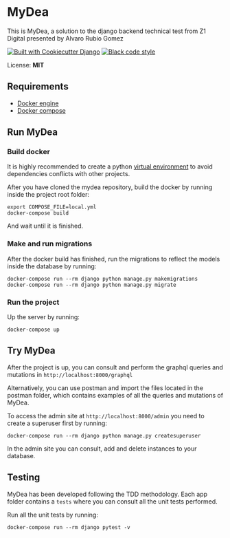 # MyDea

This is MyDea, a solution to the django backend technical test from Z1 Digital presented by Alvaro Rubio Gomez

<a href="https://github.com/pydanny/cookiecutter-django/">
<img src="https://img.shields.io/badge/built%20with-Cookiecutter%20Django-ff69b4.svg?logo=cookiecutter"     
     alt="Built with Cookiecutter Django" /></a>

<a href="https://github.com/ambv/black">
<img src="https://img.shields.io/badge/code%20style-black-000000.svg"    
     alt="Black code style" /></a>

License: **MIT**

## Requirements
* [Docker engine](https://docs.docker.com/engine/)
* [Docker compose](https://docs.docker.com/compose/)

## Run MyDea

### Build docker

It is highly recommended to create a python [virtual environment](https://docs.python.org/3/library/venv.html) to avoid dependencies conflicts with other projects.

After you have cloned the mydea repository, build the docker by running inside the project root folder:

```
export COMPOSE_FILE=local.yml
docker-compose build
```
And wait until it is finished.

### Make and run migrations

After the docker build has finished, run the migrations to reflect the models inside the database by running:

```
docker-compose run --rm django python manage.py makemigrations
docker-compose run --rm django python manage.py migrate

```

### Run the project

Up the server by running:
```
docker-compose up
```

## Try MyDea

After the project is up, you can consult and perform the graphql queries and mutations in `http://localhost:8000/graphql`

Alternatively, you can use postman and import the files located in the postman folder, which contains examples of all the queries and mutations of MyDea.
 
To access the admin site at `http://localhost:8000/admin` you need to create a superuser first by running:
```
docker-compose run --rm django python manage.py createsuperuser
```
In the admin site you can consult, add and delete instances to your database.

## Testing

MyDea has been developed following the TDD methodology. 
Each app folder contains a `tests` where you can consult all the unit tests performed.

Run all the unit tests by running:
```
docker-compose run --rm django pytest -v
```







